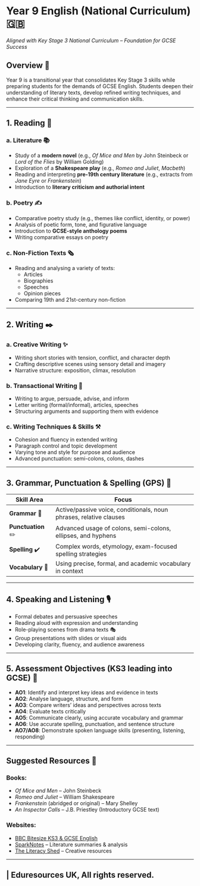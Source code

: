 # Year 9 English (National Curriculum) 🇬🇧  
*Aligned with Key Stage 3 National Curriculum – Foundation for GCSE Success*

## Overview 📘  
Year 9 is a transitional year that consolidates Key Stage 3 skills while preparing students for the demands of GCSE English. Students deepen their understanding of literary texts, develop refined writing techniques, and enhance their critical thinking and communication skills.

---

## 1. Reading 📖

### a. Literature 📚  
- Study of a **modern novel** (e.g., *Of Mice and Men* by John Steinbeck or *Lord of the Flies* by William Golding)  
- Exploration of a **Shakespeare play** (e.g., *Romeo and Juliet*, *Macbeth*)  
- Reading and interpreting **pre-19th century literature** (e.g., extracts from *Jane Eyre* or *Frankenstein*)  
- Introduction to **literary criticism and authorial intent**  

### b. Poetry ✍️  
- Comparative poetry study (e.g., themes like conflict, identity, or power)  
- Analysis of poetic form, tone, and figurative language  
- Introduction to **GCSE-style anthology poems**  
- Writing comparative essays on poetry  

### c. Non-Fiction Texts 🗞️  
- Reading and analysing a variety of texts:  
  - Articles  
  - Biographies  
  - Speeches  
  - Opinion pieces  
- Comparing 19th and 21st-century non-fiction  

---

## 2. Writing ✒️

### a. Creative Writing ✨  
- Writing short stories with tension, conflict, and character depth  
- Crafting descriptive scenes using sensory detail and imagery  
- Narrative structure: exposition, climax, resolution  

### b. Transactional Writing 🧾  
- Writing to argue, persuade, advise, and inform  
- Letter writing (formal/informal), articles, speeches  
- Structuring arguments and supporting them with evidence  

### c. Writing Techniques & Skills ⚒️  
- Cohesion and fluency in extended writing  
- Paragraph control and topic development  
- Varying tone and style for purpose and audience  
- Advanced punctuation: semi-colons, colons, dashes  

---

## 3. Grammar, Punctuation & Spelling (GPS) 🧠

| Skill Area            | Focus |
|------------------------|-------|
| **Grammar** 🧱          | Active/passive voice, conditionals, noun phrases, relative clauses |
| **Punctuation** ✏️      | Advanced usage of colons, semi-colons, ellipses, and hyphens |
| **Spelling** ✔️        | Complex words, etymology, exam-focused spelling strategies |
| **Vocabulary** 🧩       | Using precise, formal, and academic vocabulary in context |

---

## 4. Speaking and Listening 🎙️

- Formal debates and persuasive speeches  
- Reading aloud with expression and understanding  
- Role-playing scenes from drama texts 🎭  
- Group presentations with slides or visual aids  
- Developing clarity, fluency, and audience awareness  

---

## 5. Assessment Objectives (KS3 leading into GCSE) 🎯

- **AO1**: Identify and interpret key ideas and evidence in texts  
- **AO2**: Analyse language, structure, and form  
- **AO3**: Compare writers’ ideas and perspectives across texts  
- **AO4**: Evaluate texts critically  
- **AO5**: Communicate clearly, using accurate vocabulary and grammar  
- **AO6**: Use accurate spelling, punctuation, and sentence structure  
- **AO7/AO8**: Demonstrate spoken language skills (presenting, listening, responding)

---

## Suggested Resources 🧰

### Books:
- *Of Mice and Men* – John Steinbeck  
- *Romeo and Juliet* – William Shakespeare  
- *Frankenstein* (abridged or original) – Mary Shelley  
- *An Inspector Calls* – J.B. Priestley (Introductory GCSE text)  

### Websites:
- [BBC Bitesize KS3 & GCSE English](https://www.bbc.co.uk/bitesize/subjects/z3kw2hv)  
- [SparkNotes](https://www.sparknotes.com) – Literature summaries & analysis  
- [The Literacy Shed](https://www.literacyshed.com) – Creative resources  

---
| Eduresources UK, All rights reserved. 
---